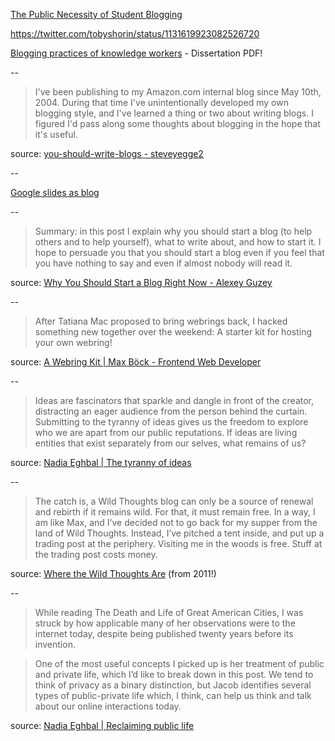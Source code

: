 ---
---

[The Public Necessity of Student Blogging](http://hybridpedagogy.org/public-necessity-student-blogging/)

<https://twitter.com/tobyshorin/status/1131619923082526720>

[Blogging practices of knowledge workers](http://blog.mathemagenic.com/download/passionAtWork.pdf) - Dissertation PDF!

--

>I've been publishing to my Amazon.com internal blog since May 10th, 2004. During that time I've unintentionally developed my own blogging style, and I've learned a thing or two about writing blogs. I figured I'd pass along some thoughts about blogging in the hope that it's useful.

source: [you-should-write-blogs - steveyegge2](https://sites.google.com/site/steveyegge2/you-should-write-blogs)

--

[Google slides as blog](https://docs.google.com/presentation/d/1GWSFltGp0Qr9YKzu4cc_4eGhFcWCrzGN0zn5G0vp3mE/edit#slide=id.p)

--

>Summary: in this post I explain why you should start a blog (to help others and to help yourself), what to write about, and how to start it. I hope to persuade you that you should start a blog even if you feel that you have nothing to say and even if almost nobody will read it.

source: [Why You Should Start a Blog Right Now - Alexey Guzey](https://guzey.com/personal/why-have-a-blog/)

--

>After Tatiana Mac proposed to bring webrings back, I hacked something new together over the weekend: A starter kit for hosting your own webring!

source: [A Webring Kit | Max Böck - Frontend Web Developer](https://mxb.dev/blog/webring-kit/)

--

>Ideas are fascinators that sparkle and dangle in front of the creator, distracting an eager audience from the person behind the curtain. Submitting to the tyranny of ideas gives us the freedom to explore who we are apart from our public reputations. If ideas are living entities that exist separately from our selves, what remains of us?

source: [Nadia Eghbal | The tyranny of ideas](https://nadiaeghbal.com/ideas)

--

>The catch is, a Wild Thoughts blog can only be a source of renewal and rebirth if it remains wild. For that, it must remain free. In a way, I am like Max, and I’ve decided not to go back for my supper from the land of Wild Thoughts. Instead, I’ve pitched a tent inside, and put up a trading post at the periphery. Visiting me in the woods is free. Stuff at the trading post costs money.

source: [Where the Wild Thoughts Are](https://www.ribbonfarm.com/2011/03/01/where-the-wild-thoughts-are/) (from 2011!)

--

>While reading The Death and Life of Great American Cities, I was struck by how applicable many of her observations were to the internet today, despite being published twenty years before its invention.

>One of the most useful concepts I picked up is her treatment of public and private life, which I’d like to break down in this post. We tend to think of privacy as a binary distinction, but Jacob identifies several types of public-private life which, I think, can help us think and talk about our online interactions today.

source: [Nadia Eghbal | Reclaiming public life](https://nadiaeghbal.com/public-life)